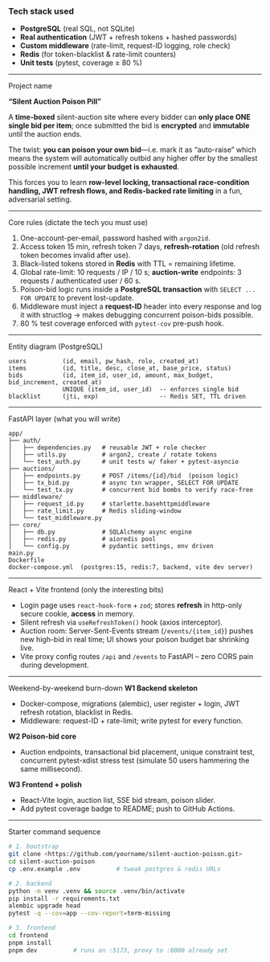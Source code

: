 ### Tech stack used

- **PostgreSQL** (real SQL, not SQLite)
- **Real authentication** (JWT + refresh tokens + hashed passwords)
- **Custom middleware** (rate-limit, request-ID logging, role check)
- **Redis** (for token-blacklist & rate-limit counters)
- **Unit tests** (pytest, coverage ≥ 80 %)

---

Project name

**“Silent Auction Poison Pill”**

A **time-boxed** silent-auction site where every bidder can **only place ONE single bid per item**; once submitted the bid is **encrypted** and **immutable** until the auction ends.

The twist: **you can poison your own bid**—i.e. mark it as “auto-raise” which means the system will automatically outbid any higher offer by the smallest possible increment **until your budget is exhausted**.

This forces you to learn **row-level locking, transactional race-condition handling, JWT refresh flows, and Redis-backed rate limiting** in a fun, adversarial setting.

---

Core rules (dictate the tech you must use)

1. One-account-per-email, password hashed with `argon2id`.
2. Access token 15 min, refresh token 7 days, **refresh-rotation** (old refresh token becomes invalid after use).
3. Black-listed tokens stored in **Redis** with TTL = remaining lifetime.
4. Global rate-limit: 10 requests / IP / 10 s; **auction-write** endpoints: 3 requests / authenticated user / 60 s.
5. Poison-bid logic runs inside a **PostgreSQL transaction** with `SELECT ... FOR UPDATE` to prevent lost-update.
6. Middleware must inject a **request-ID** header into every response and log it with structlog → makes debugging concurrent poison-bids possible.
7. 80 % test coverage enforced with `pytest-cov` pre-push hook.

---

Entity diagram (PostgreSQL)

```
users          (id, email, pw_hash, role, created_at)
items          (id, title, desc, close_at, base_price, status)
bids           (id, item_id, user_id, amount, max_budget, bid_increment, created_at)
               UNIQUE (item_id, user_id)  -- enforces single bid
blacklist      (jti, exp)                 -- Redis SET, TTL driven

```

---

FastAPI layer (what you will write)

```
app/
├── auth/
│   ├── dependencies.py   # reusable JWT + role checker
│   ├── utils.py          # argon2, create / rotate tokens
│   └── test_auth.py      # unit tests w/ faker + pytest-asyncio
├── auctions/
│   ├── endpoints.py      # POST /items/{id}/bid  (poison logic)
│   ├── tx_bid.py         # async txn wrapper, SELECT FOR UPDATE
│   └── test_tx.py        # concurrent bid bombs to verify race-free
├── middleware/
│   ├── request_id.py     # starlette.basehttpmiddleware
│   ├── rate_limit.py     # Redis sliding-window
│   └── test_middleware.py
├── core/
│   ├── db.py             # SQLAlchemy async engine
│   ├── redis.py          # aioredis pool
│   └── config.py         # pydantic settings, env driven
main.py
Dockerfile
docker-compose.yml  (postgres:15, redis:7, backend, vite dev server)

```

---

React + Vite frontend (only the interesting bits)

- Login page uses `react-hook-form` + `zod`; stores **refresh** in http-only secure cookie, **access** in memory.
- Silent refresh via `useRefreshToken()` hook (axios interceptor).
- Auction room: Server-Sent-Events stream (`/events/{item_id}`) pushes new high-bid in real time; UI shows your poison budget bar shrinking live.
- Vite proxy config routes `/api` and `/events` to FastAPI – zero CORS pain during development.

---

Weekend-by-weekend burn-down
**W1  Backend skeleton**

- Docker-compose, migrations (alembic), user register + login, JWT refresh rotation, blacklist in Redis.
- Middleware: request-ID + rate-limit; write pytest for every function.

**W2  Poison-bid core**

- Auction endpoints, transactional bid placement, unique constraint test, concurrent pytest-xdist stress test (simulate 50 users hammering the same millisecond).

**W3  Frontend + polish**

- React-Vite login, auction list, SSE bid stream, poison slider.
- Add pytest coverage badge to README; push to GitHub Actions.

---

Starter command sequence

```bash
# 1. bootstrap
git clone <https://github.com/yourname/silent-auction-poison.git>
cd silent-auction-poison
cp .env.example .env          # tweak postgres & redis URLs

# 2. backend
python -m venv .venv && source .venv/bin/activate
pip install -r requirements.txt
alembic upgrade head
pytest -q --cov=app --cov-report=term-missing

# 3. frontend
cd frontend
pnpm install
pnpm dev          # runs on :5173, proxy to :8000 already set

```